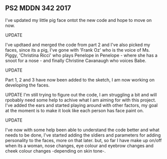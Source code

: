 ## PS2 MDDN 342 2017

I've updated my little pig face ontot the new code and hope to move on now.

UPDATE

I've updtaed and merged the code from part 2 and I've also picked my faces, since its a pig, I've gone with 'Frank Oz' who is the voice of Ms. Piggy, 'Christina Ricci' who plays Penelope in Penelope - where she has a snoot for a nose - and finally Christine Cavanaugh who voices Babe.


UPDATE

Part 1, 2 and 3 have now been added to the sketch, I am now working on developing the faces.

UPDATE I'm still trying to figure out the code, I am struggling a bit and will rpobably need some help to achive what I am aiming for with this project. I've added the ears and started playing around with other factors, my goal at the moment is to make it look like each person has face paint on.

UPDATE

I've now with some help been able to understand the code better and what needs to be done, I've started adding the sldiers and parameters for adding personality to the faces, more on that later. but, so far I have make up on/off when its a woman, nose changes, eye colour and eyebrow changes and cheek colour changes -depending on skin tone-.

